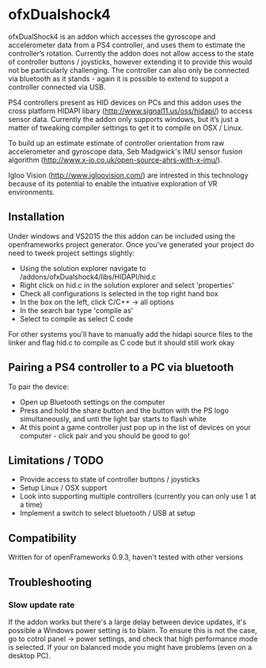 # ofxDualshock4 #
ofxDualShock4 is an addon which accesses the gyroscope and accelerometer data from a PS4 controller, and uses them to estimate the controller’s rotation. Currently the addon does not allow access to the state of controller buttons / joysticks, however extending it to provide this would not be particularly challenging. The controller can also only be connected via bluetooth as it stands - again it is possible to extend to suppot a controller connected via USB.

PS4 controllers present as HID devices on PCs and this addon uses the cross platform HIDAPI libary (http://www.signal11.us/oss/hidapi/) to access sensor data. Currently the addon only supports windows, but it’s just a matter of tweaking compiler settings to get it to compile on OSX / Linux. 

To build up an estimate estimate of controller orientation from raw accelerometer and gyroscope data, Seb Madgwick's IMU sensor fusion algorithm (http://www.x-io.co.uk/open-source-ahrs-with-x-imu/). 

Igloo Vision (http://www.igloovision.com/) are intrested in this technology because of its potential to enable the intuative exploration of VR environments. 

## Installation ##
Under windows and VS2015 the this addon can be included using the openframeworks project generator. Once you've generated your project do need to tweek project settings slightly:
-   Using the solution  explorer navigate to /addons/ofxDualshock4/libs/HIDAPI/hid.c
-  Right click on hid.c in the solution explorer and select 'properties'
-   Check all configurations is selected in the top right hand box
-  In the box on the left, click C/C++ -> all options
-  In the search bar type 'compile as'
-  Select to compile as select C code

For other systems you'll have to manually add the hidapi source files to the linker and flag hid.c to compile as C code but it should still work okay

## Pairing a PS4 controller to a PC via bluetooth ##
To pair the device:
-   Open up Bluetooth settings on the computer
-   Press and hold the share button and the button with the PS logo simultaneously, and unti the light bar starts to flash white
-   At this point a game controller just pop up in the list of devices on your computer - click pair and you should be good to go!  

## Limitations / TODO ##
-   Provide access to state of controller buttons / joysticks
-   Setup Linux / OSX support
-   Look into supporting multiple controllers (currently you can only use 1 at a time)
-   Implement a switch to select bluetooth / USB at setup

## Compatibility ##
Written for of openFrameworks 0.9.3, haven't tested with other versions

## Troubleshooting ##

### Slow update rate ###
If the addon works but there's a large delay between device updates, it's possible a Windows power setting is to blaim. To ensure this is not the case, go to cotrol panel -> power settings, and check that high performance mode is selected. If your on balanced mode you might have problems (even on a desktop PC). 